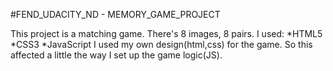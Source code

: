 
#FEND_UDACITY_ND - MEMORY_GAME_PROJECT

This project is a matching game. There's 8 images, 8 pairs. I used:
	*HTML5
	*CSS3
	*JavaScript
I used my own design(html,css) for the game. So  this affected a little the way I set up the game logic(JS).
